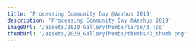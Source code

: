 ```yaml
---
title: 'Processing Community Day @Aarhus 2019'
description: 'Processing Community Day @Aarhus 2019'
imageUrl: '/assets/2020_GalleryThumbs/large/3.jpg'
thumbUrl: '/assets/2020_GalleryThumbs/thumbs/3_thumb.png'
---
```

